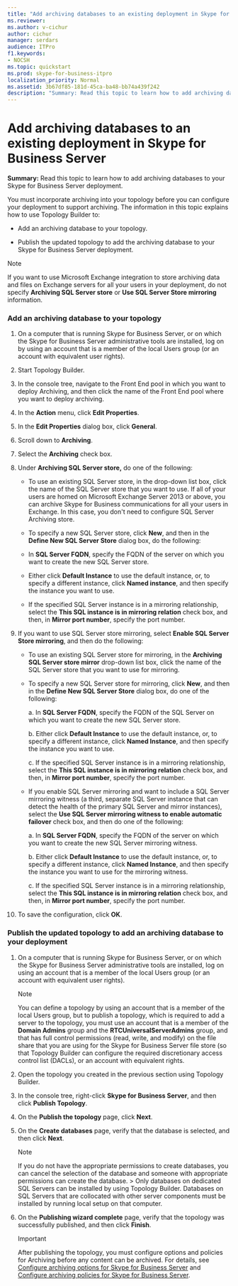 ```yaml
---
title: "Add archiving databases to an existing deployment in Skype for Business Server"
ms.reviewer: 
ms.author: v-cichur
author: cichur
manager: serdars
audience: ITPro
f1.keywords:
- NOCSH
ms.topic: quickstart
ms.prod: skype-for-business-itpro
localization_priority: Normal
ms.assetid: 3b67df85-181d-45ca-ba48-bb74a439f242
description: "Summary: Read this topic to learn how to add archiving databases to your Skype for Business Server deployment."
---
```


# Add archiving databases to an existing deployment in Skype for Business Server
 
**Summary:** Read this topic to learn how to add archiving databases to your Skype for Business Server deployment.
  
You must incorporate archiving into your topology before you can configure your deployment to support archiving. The information in this topic explains how to use Topology Builder to:
  
- Add an archiving database to your topology.
    
- Publish the updated topology to add the archiving database to your Skype for Business Server deployment.
    
> [!NOTE]
> If you want to use Microsoft Exchange integration to store archiving data and files on Exchange servers for all your users in your deployment, do not specify **Archiving SQL Server store** or **Use SQL Server Store mirroring** information.
  
### Add an archiving database to your topology

1. On a computer that is running Skype for Business Server, or on which the Skype for Business Server administrative tools are installed, log on by using an account that is a member of the local Users group (or an account with equivalent user rights).
    
2. Start Topology Builder.
    
3. In the console tree, navigate to the Front End pool in which you want to deploy Archiving, and then click the name of the Front End pool where you want to deploy archiving.
    
4. In the **Action** menu, click **Edit Properties**. 
    
5. In the **Edit Properties** dialog box, click **General**.
    
6. Scroll down to **Archiving**.
    
7. Select the **Archiving** check box.
    
8. Under **Archiving SQL Server store,** do one of the following:
    
   - To use an existing SQL Server store, in the drop-down list box, click the name of the SQL Server store that you want to use. If all of your users are homed on Microsoft Exchange Server 2013 or above, you can archive Skype for Business communications for all your users in Exchange. In this case, you don't need to configure SQL Server Archiving store.
    
   - To specify a new SQL Server store, click **New**, and then in the **Define New SQL Server Store** dialog box, do the following:
    
   - In **SQL Server FQDN**, specify the FQDN of the server on which you want to create the new SQL Server store.
    
   - Either click **Default Instance** to use the default instance, or, to specify a different instance, click **Named instance**, and then specify the instance you want to use.
    
   - If the specified SQL Server instance is in a mirroring relationship, select the **This SQL instance is in mirroring relation** check box, and then, in **Mirror port number**, specify the port number.
    
9. If you want to use SQL Server store mirroring, select **Enable SQL Server Store mirroring**, and then do the following:
    
   - To use an existing SQL Server store for mirroring, in the **Archiving SQL Server store mirror** drop-down list box, click the name of the SQL Server store that you want to use for mirroring.
    
   - To specify a new SQL Server store for mirroring, click **New**, and then in the **Define New SQL Server Store** dialog box, do one of the following:
    
     a. In **SQL Server FQDN**, specify the FQDN of the SQL Server on which you want to create the new SQL Server store.
    
     b. Either click **Default Instance** to use the default instance, or, to specify a different instance, click **Named Instance**, and then specify the instance you want to use.
    
     c. If the specified SQL Server instance is in a mirroring relationship, select the **This SQL instance is in mirroring relation** check box, and then, in **Mirror port number**, specify the port number.
    
   - If you enable SQL Server mirroring and want to include a SQL Server mirroring witness (a third, separate SQL Server instance that can detect the health of the primary SQL Server and mirror instances), select the **Use SQL Server mirroring witness to enable automatic failover** check box, and then do one of the following:
    
     a. In **SQL Server FQDN**, specify the FQDN of the server on which you want to create the new SQL Server mirroring witness.
    
     b. Either click **Default Instance** to use the default instance, or, to specify a different instance, click **Named Instance**, and then specify the instance you want to use for the mirroring witness.
    
     c. If the specified SQL Server instance is in a mirroring relationship, select the **This SQL instance is in mirroring relation** check box, and then, in **Mirror port number**, specify the port number.
    
10. To save the configuration, click **OK**.
    
### Publish the updated topology to add an archiving database to your deployment

1. On a computer that is running Skype for Business Server, or on which the Skype for Business Server administrative tools are installed, log on using an account that is a member of the local Users group (or an account with equivalent user rights).
    
    > [!NOTE]
    > You can define a topology by using an account that is a member of the local Users group, but to publish a topology, which is required to add a server to the topology, you must use an account that is a member of the **Domain Admins** group and the **RTCUniversalServerAdmins** group, and that has full control permissions (read, write, and modify) on the file share that you are using for the Skype for Business Server file store (so that Topology Builder can configure the required discretionary access control list (DACLs), or an account with equivalent rights.
  
2. Open the topology you created in the previous section using Topology Builder.
    
3. In the console tree, right-click **Skype for Business Server**, and then click **Publish Topology**.
    
4. On the **Publish the topology** page, click **Next**.
    
5. On the **Create databases** page, verify that the database is selected, and then click **Next**. 
    
    > [!NOTE]
    > If you do not have the appropriate permissions to create databases, you can cancel the selection of the database and someone with appropriate permissions can create the database. > Only databases on dedicated SQL Servers can be installed by using Topology Builder. Databases on SQL Servers that are collocated with other server components must be installed by running local setup on that computer. 
  
6. On the **Publishing wizard complete** page, verify that the topology was successfully published, and then click **Finish**.
    
    > [!IMPORTANT]
    > After publishing the topology, you must configure options and policies for Archiving before any content can be archived. For details, see [Configure archiving options for Skype for Business Server](configure-archiving-options.md) and [Configure archiving policies for Skype for Business Server](configure-archiving-policies.md). 
  

